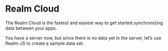 # Realm Cloud

The Realm Cloud is the fastest and easiest way to get started synchronizing data between your apps.

You have a server now, but since there is no data yet in the server, let’s use Realm-JS to create a sample data set.
